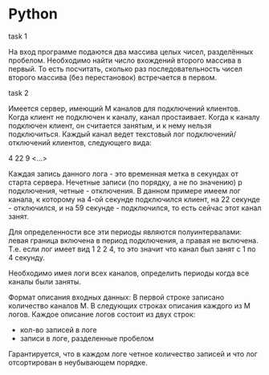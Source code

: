 # Python
task 1 

На вход программе подаются два массива целых чисел, разделённых пробелом. Необходимо найти число вхождений второго
массива в первый. То есть посчитать, сколько раз последовательность чисел второго массива (без перестановок) встречается в
первом.

task 2

Имеется сервер, имеющий М каналов для подключений клиентов. Когда клиент не подключен к каналу, канал простаивает. Когда к
каналу подключен клиент, он считается занятым, и к нему нельзя подключиться. Каждый канал ведет текстовый лог подключений/
отключений клиентов, следующего вида:

4 22 9 <...>

Каждая запись данного лога - это временная метка в секундах от старта сервера. Нечетные записи (по порядку, а не по значению) р
подключения, четные - отключения. В данном примере имеем лог канала, к которому на 4-ой секунде подключился клиент, на 22
секунде - отключился, и на 59 секунде - подключился, то есть сейчас этот канал занят.

Для определенности все эти периоды являются полуинтервалами: левая граница включена в период подключения, а правая не
включена. Т.е. если лог имеет вид 1 2 2 4, то это значит что канал был занят с 1 по 4 секунду.

Необходимо имея логи всех каналов, определить периоды когда все каналы были заняты.

Формат описания входных данных:
В первой строке записано количество каналов М. В следующих строках описания каждого из М логов.
Каждое описание логов состоит из двух строк:

- кол-во записей в логе
- записи в логе, разделенные пробелом

Гарантируется, что в каждом логе четное количество записей и что лог отсортирован в неубывающем порядке.

